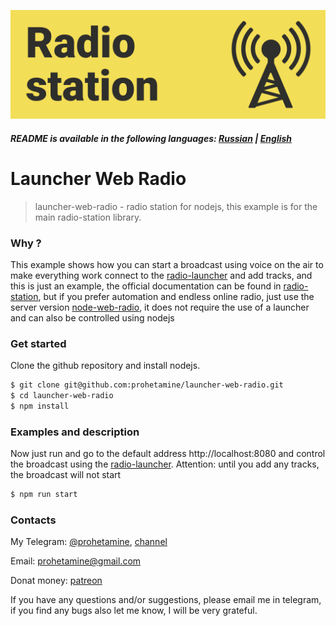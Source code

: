 ![logo](https://github.com/prohetamine/radio-station/blob/main/media/logo.png)

##### README is available in the following languages: [Russian](https://github.com/prohetamine/launcher-web-radio/blob/main/README/russian.md) | [English](https://github.com/prohetamine/launcher-web-radio/blob/main/README.md)


# Launcher Web Radio

> launcher-web-radio - radio station for nodejs, this example is for the main radio-station library.

### Why ?
This example shows how you can start a broadcast using voice on the air to make everything work connect to the [radio-launcher](https://github.com/prohetamine/radio-launcher) and add tracks, and this is just an example, the official documentation can be found in [radio-station](https://github.com/prohetamine/radio-station), but if you prefer automation and endless online radio, just use the server version [node-web-radio](https://github.com/prohetamine/node-web-radio), it does not require the use of a launcher and can also be controlled using nodejs

### Get started

Clone the github repository and install nodejs.

```sh
$ git clone git@github.com:prohetamine/launcher-web-radio.git
$ cd launcher-web-radio
$ npm install
```

### Examples and description

Now just run and go to the default address http://localhost:8080 and control the broadcast using the [radio-launcher](https://github.com/prohetamine/radio-launcher). Attention: until you add any tracks, the broadcast will not start

```sh
$ npm run start
```

### Contacts

My Telegram: [@prohetamine](https://t.me/prohetamine), [channel](https://t.me/prohetamines)

Email: prohetamine@gmail.com

Donat money: [patreon](https://www.patreon.com/prohetamine)

If you have any questions and/or suggestions, please email me in telegram, if you find any bugs also let me know, I will be very grateful.
